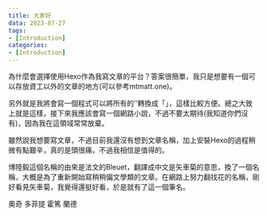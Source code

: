 ```yaml
---
title: 大家好
data: 2023-07-27
tags: 
- [Introduction]
categories: 
- [Introduction]
---
```


為什麼會選擇使用Hexo作為我寫文章的平台？答案很簡單，我只是想要有一個可以存放資工以外的文章的地方(可以參考mtmatt.one)。

<!-- more -->

另外就是我將會寫一個程式可以將所有的’’轉換成「」，這樣比較方便。總之大致上就是這樣，接下來我應該會寫一個網路小說，不過不要太期待(我知道你們沒有)，因為我在這領域常常放棄。

雖然說我想要寫文章，不過目前我還沒有想到文章名稱，加上安裝Hexo的過程稍微有點艱辛，真的是頭很痛，不過我相信是值得的。

博陸毅這個名稱的由來是法文的Bleuet，翻譯成中文是矢車菊的意思，換了一個名稱，大概是為了重新開始寫稍稍偏文學類的文章。在網路上努力翻找花的名稱，剛好看見矢車菊，我覺得還挺好看，於是就有了這一個筆名。

奧奇 多菲提
霍篤 蘭德